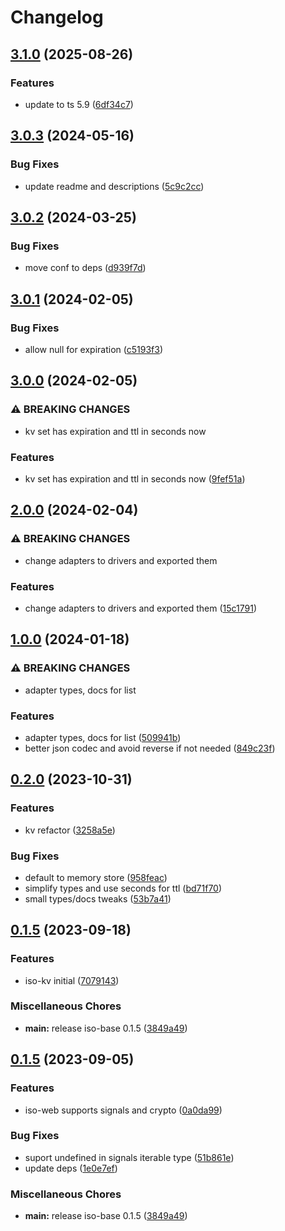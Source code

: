 # Changelog

## [3.1.0](https://github.com/hugomrdias/iso-repo/compare/iso-kv-v3.0.3...iso-kv-v3.1.0) (2025-08-26)


### Features

* update to ts 5.9 ([6df34c7](https://github.com/hugomrdias/iso-repo/commit/6df34c7720376fe98badbf0a4ed12325fda65fed))

## [3.0.3](https://github.com/hugomrdias/iso-repo/compare/iso-kv-v3.0.2...iso-kv-v3.0.3) (2024-05-16)


### Bug Fixes

* update readme and descriptions ([5c9c2cc](https://github.com/hugomrdias/iso-repo/commit/5c9c2cca303efa513be94a45ff10e5e5b9ea4a06))

## [3.0.2](https://github.com/hugomrdias/iso-repo/compare/iso-kv-v3.0.1...iso-kv-v3.0.2) (2024-03-25)


### Bug Fixes

* move conf to deps ([d939f7d](https://github.com/hugomrdias/iso-repo/commit/d939f7db0f920d02f1830066d1d6249188b7ac5e))

## [3.0.1](https://github.com/hugomrdias/iso-repo/compare/iso-kv-v3.0.0...iso-kv-v3.0.1) (2024-02-05)


### Bug Fixes

* allow null for expiration ([c5193f3](https://github.com/hugomrdias/iso-repo/commit/c5193f32ecb76e89951c9a49fd4c1622bec2d62c))

## [3.0.0](https://github.com/hugomrdias/iso-repo/compare/iso-kv-v2.0.0...iso-kv-v3.0.0) (2024-02-05)


### ⚠ BREAKING CHANGES

* kv set has expiration and ttl in seconds now

### Features

* kv set has expiration and ttl in seconds now ([9fef51a](https://github.com/hugomrdias/iso-repo/commit/9fef51ad54f3496f70673dc27314b04fe4ce1060))

## [2.0.0](https://github.com/hugomrdias/iso-repo/compare/iso-kv-v1.0.0...iso-kv-v2.0.0) (2024-02-04)


### ⚠ BREAKING CHANGES

* change adapters to drivers and exported them

### Features

* change adapters to drivers and exported them ([15c1791](https://github.com/hugomrdias/iso-repo/commit/15c17919ef0b9351a53a71f5d5ef7bcc2ea54051))

## [1.0.0](https://github.com/hugomrdias/iso-repo/compare/iso-kv-v0.2.0...iso-kv-v1.0.0) (2024-01-18)


### ⚠ BREAKING CHANGES

* adapter types, docs for list

### Features

* adapter types, docs for list ([509941b](https://github.com/hugomrdias/iso-repo/commit/509941bfd7e8d9da865d1cd3ebaf9c57ab5fc441))
* better json codec and avoid reverse if not needed ([849c23f](https://github.com/hugomrdias/iso-repo/commit/849c23fdf0ce154b37193a9d2a0fe4df79aa062b))

## [0.2.0](https://github.com/hugomrdias/iso-repo/compare/iso-kv-v0.1.5...iso-kv-v0.2.0) (2023-10-31)


### Features

* kv refactor ([3258a5e](https://github.com/hugomrdias/iso-repo/commit/3258a5eabb556e4cb5e8444622a74cf476df92fd))


### Bug Fixes

* default to memory store ([958feac](https://github.com/hugomrdias/iso-repo/commit/958feace70442180998b69903cacbd5862960081))
* simplify types and use seconds for ttl ([bd71f70](https://github.com/hugomrdias/iso-repo/commit/bd71f70051c46727c0a86fdab83de73221618f26))
* small types/docs tweaks ([53b7a41](https://github.com/hugomrdias/iso-repo/commit/53b7a41baf19a347fda9a537fc6715bd2026cc8f))

## [0.1.5](https://github.com/hugomrdias/iso-repo/compare/iso-kv-v0.0.1...iso-kv-v0.1.5) (2023-09-18)


### Features

* iso-kv initial ([7079143](https://github.com/hugomrdias/iso-repo/commit/7079143bc8f2bef6ad92c80157b3c835772f0a05))


### Miscellaneous Chores

* **main:** release iso-base 0.1.5 ([3849a49](https://github.com/hugomrdias/iso-repo/commit/3849a49eb867fbdaf3ed95173144b448d4a42f4c))

## [0.1.5](https://github.com/hugomrdias/iso-repo/compare/iso-web-v0.0.1...iso-web-v0.1.5) (2023-09-05)


### Features

* iso-web supports signals and crypto ([0a0da99](https://github.com/hugomrdias/iso-repo/commit/0a0da99c4eb59325fc65329fccab345c6777300e))


### Bug Fixes

* suport undefined in signals iterable type ([51b861e](https://github.com/hugomrdias/iso-repo/commit/51b861e0478a0b84a89e9cead03c263839718bca))
* update deps ([1e0e7ef](https://github.com/hugomrdias/iso-repo/commit/1e0e7ef49e0d48719672129d8aff5c4ddd225ad8))


### Miscellaneous Chores

* **main:** release iso-base 0.1.5 ([3849a49](https://github.com/hugomrdias/iso-repo/commit/3849a49eb867fbdaf3ed95173144b448d4a42f4c))
